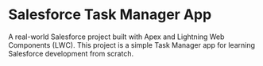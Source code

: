 # Salesforce Task Manager App

A real-world Salesforce project built with Apex and Lightning Web Components (LWC). This project is a simple Task Manager app for learning Salesforce development from scratch.
